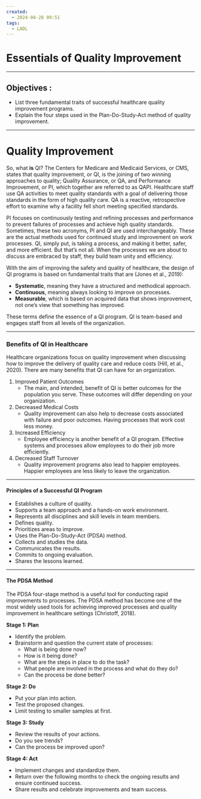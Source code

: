 ```yaml
---
created:
  - 2024-04-28 09:51
tags:
  - LADL
---
```

# Essentials of Quality Improvement

---

## Objectives :

- List three fundamental traits of successful healthcare quality improvement programs.
- Explain the four steps used in the Plan-Do-Study-Act method of quality improvement.

---

# Quality Improvement

So, what **is** QI? The Centers for Medicare and Medicaid Services, or CMS, states that quality improvement, or QI, is the joining of two winning approaches to quality; Quality Assurance, or QA, and Performance Improvement, or PI, which together are referred to as QAPI. Healthcare staff use QA activities to meet quality standards with a goal of delivering those standards in the form of high quality care. QA is a reactive, retrospective effort to examine why a facility fell short meeting specified standards.

PI focuses on continuously testing and refining processes and performance to prevent failures of processes and achieve high quality standards. Sometimes, these two acronyms, PI and QI are used interchangeably. These are the actual methods used for continued study and improvement on work processes. QI, simply put, is taking a process, and making it better, safer, and more efficient. But that’s not all. When the processes we are about to discuss are embraced by staff, they build team unity and efficiency.

With the aim of improving the safety and quality of healthcare, the design of QI programs is based on fundamental traits that are (Jones et al., 2019):

- **Systematic**, meaning they have a structured and methodical approach.
- **Continuous**, meaning always looking to improve on processes.
- **Measurable**, which is based on acquired data that shows improvement, not one’s view that something has improved.

These terms define the essence of a QI program. QI is team-based and engages staff from all levels of the organization.

---

### Benefits of QI in Healthcare

Healthcare organizations focus on quality improvement when discussing how to improve the delivery of quality care and reduce costs (Hill, et al., 2020). There are many benefits that QI can have for an organization.

1. Improved Patient Outcomes
	- The main, and intended, benefit of QI is better outcomes for the population you serve. These outcomes will differ depending on your organization. 
2. Decreased Medical Costs
	 - Quality improvement can also help to decrease costs associated with failure and poor outcomes. Having processes that work cost less money.
3. Increased Efficiency
	- Employee efficiency is another benefit of a QI program. Effective systems and processes allow employees to do their job more efficiently.
4. Decreased Staff Turnover
	- Quality improvement programs also lead to happier employees. Happier employees are less likely to leave the organization.

---
#### Principles of a Successful QI Program

- Establishes a culture of quality.
- Supports a team approach and a hands-on work environment.
- Represents all disciplines and skill levels in team members.
- Defines quality.
- Prioritizes areas to improve.
- Uses the Plan-Do-Study-Act (PDSA) method.
- Collects and studies the data.
- Communicates the results.
- Commits to ongoing evaluation.
- Shares the lessons learned.

---

#### The PDSA Method

The PDSA four-stage method is a useful tool for conducting rapid improvements to processes. The PDSA method has become one of the most widely used tools for achieving improved processes and quality improvement in healthcare settings (Christoff, 2018).

**Stage 1: Plan**
- Identify the problem.
- Brainstorm and question the current state of processes:
    - What is being done now?
    - How is it being done?
    - What are the steps in place to do the task?
    - What people are involved in the process and what do they do?
    - Can the process be done better?

**Stage 2: Do**
- Put your plan into action.
- Test the proposed changes.
- Limit testing to smaller samples at first.

**Stage 3: Study**
- Review the results of your actions.
- Do you see trends?
- Can the process be improved upon?

**Stage 4: Act**
- Implement changes and standardize them.
- Return over the following months to check the ongoing results and ensure continued success.
- Share results and celebrate improvements and team success.